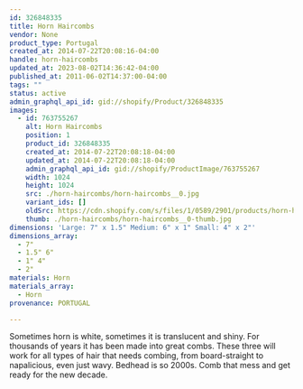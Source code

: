 ```yaml
---
id: 326848335
title: Horn Haircombs
vendor: None
product_type: Portugal
created_at: 2014-07-22T20:08:16-04:00
handle: horn-haircombs
updated_at: 2023-08-02T14:36:42-04:00
published_at: 2011-06-02T14:37:00-04:00
tags: ""
status: active
admin_graphql_api_id: gid://shopify/Product/326848335
images:
  - id: 763755267
    alt: Horn Haircombs
    position: 1
    product_id: 326848335
    created_at: 2014-07-22T20:08:18-04:00
    updated_at: 2014-07-22T20:08:18-04:00
    admin_graphql_api_id: gid://shopify/ProductImage/763755267
    width: 1024
    height: 1024
    src: ./horn-haircombs/horn-haircombs__0.jpg
    variant_ids: []
    oldSrc: https://cdn.shopify.com/s/files/1/0589/2901/products/horn-haircomb.jpeg?v=1406074098
    thumb: ./horn-haircombs/horn-haircombs__0-thumb.jpg
dimensions: 'Large: 7" x 1.5" Medium: 6" x 1" Small: 4" x 2"'
dimensions_array:
  - 7"
  - 1.5" 6"
  - 1" 4"
  - 2"
materials: Horn
materials_array:
  - Horn
provenance: PORTUGAL

---
```


Sometimes horn is white, sometimes it is translucent and shiny. For thousands of years it has been made into great combs. These three will work for all types of hair that needs combing, from board-straight to napalicious, even just wavy. Bedhead is so 2000s. Comb that mess and get ready for the new decade.